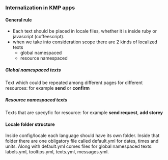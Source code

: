 ### Internalization in KMP apps

#### General rule

- Each text should be placed in locale files, whether it is inside ruby or javascript (coffeescript).
- when we take into consideration scope there are 2 kinds of localized texts
    - global namespaced
    - resource namespaced
    
##### Global namespaced texts

Text which could be repeated among different pages for different resources: for example **send** or **confirm** 

##### Resource namespaced texts

Texts that are specyfic for resource: for example **send request**, **add storey**
    
#### Locale folder structure

Inside config/locale each language should have its own folder. Inside that folder there are one obligatory file called default.yml for dates, times and units. Along with default.yml comes files for global namespaced texts: labels.yml, tooltips.yml, texts.yml, messages.yml.
